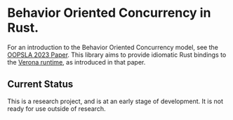 # Behavior Oriented Concurrency in Rust.

For an introduction to the Behavior Oriented Concurrency model, see the
[OOPSLA 2023 Paper](https://dl.acm.org/doi/10.1145/3622852). This library
aims to provide idiomatic Rust bindings to the [Verona runtime](https://github.com/microsoft/verona-rt),
as introduced in that paper.

## Current Status

This is a research project, and is at an early stage of development. It is not
ready for use outside of research.
